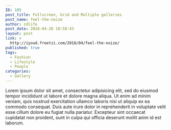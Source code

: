 ```yaml
---
ID: 105
post_title: Fullscreen, Grid and Multiple galleries
post_name: feel-the-noize
author: zdlife
post_date: 2018-04-26 10:58:43
layout: post
link: >
  http://iyoud.freetzi.com/2018/04/feel-the-noize/
published: true
tags:
  - Fashion
  - Lifestyle
  - People
categories:
  - Gallery
---
```

Lorem ipsum dolor sit amet, consectetur adipisicing elit, sed do eiusmod tempor incididunt ut labore et dolore magna aliqua. Ut enim ad minim veniam, quis nostrud exercitation ullamco laboris nisi ut aliquip ex ea commodo consequat. Duis aute irure dolor in reprehenderit in voluptate velit esse cillum dolore eu fugiat nulla pariatur. Excepteur sint occaecat cupidatat non proident, sunt in culpa qui officia deserunt mollit anim id est laborum.